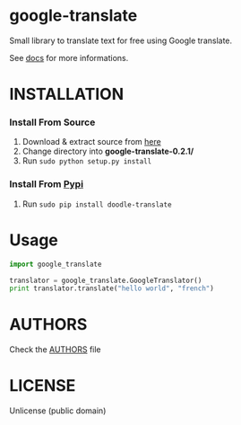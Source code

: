 # google-translate
Small library to translate text for free using Google translate.

See [docs](https://mrs0m30n3.github.io/google-translate/docs/) for more informations.

# INSTALLATION

### Install From Source
1. Download & extract source from [here](https://github.com/MrS0m30n3/google-translate/archive/0.2.1.zip)
2. Change directory into **google-translate-0.2.1/**
3. Run `sudo python setup.py install`

### Install From [Pypi](https://pypi.python.org/pypi/doodle-translate)
1. Run `sudo pip install doodle-translate`

# Usage

```python
import google_translate

translator = google_translate.GoogleTranslator()
print translator.translate("hello world", "french")
```

# AUTHORS
Check the [AUTHORS](https://github.com/MrS0m30n3/google-translate/blob/master/AUTHORS) file

# LICENSE
Unlicense (public domain)
